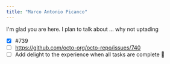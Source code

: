 ```yaml
---
title: "Marco Antonio Picanco"
---
```


I'm glad you are here. I plan to talk about ...
why not uptading 

- [x] #739
- [ ] https://github.com/octo-org/octo-repo/issues/740
- [ ] Add delight to the experience when all tasks are complete :tada:

